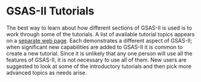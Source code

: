 <!--- Don't change the HTML version of this file; edit the .md version -->
# GSAS-II Tutorials
<a name="Tutorial"></a>

The best way to learn about how different sections of GSAS-II is used
is to work through some of the tutorials. 
A list of available tutorial topics appears on a [separate web
page](https://advancedphotonsource.github.io/GSAS-II-tutorials/tutorials.html). Each
demonstrates a different aspect of GSAS-II; when significant new
capabilities are added to GSAS-II it is common to create a new
tutorial. Since
it is unlikely that any one person will use all the features of
GSAS-II, it is not necessary to use all of them. New users are
suggested to look at some of the introductory tutorials and then pick
more advanced topics as needs arise. 
